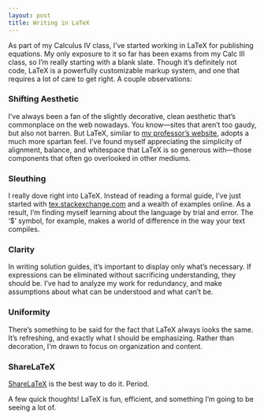 ```yaml
---
layout: post
title: Writing in LaTeX
---
```

As part of my Calculus IV class, I’ve started working in LaTeX for publishing equations. My only exposure to it so far has been exams from my Calc III class, so I’m really starting with a blank slate. Though it’s definitely not code, LaTeX is a powerfully customizable markup system, and one that requires a lot of care to get right. A couple observations:

### Shifting Aesthetic
I’ve always been a fan of the slightly decorative, clean aesthetic that’s commonplace on the web nowadays. You know—sites that aren’t too gaudy, but also not barren. But LaTeX, similar to [my professor’s website](http://www.math.columbia.edu/~woodbury/teaching/calciv.html), adopts a much more spartan feel. I’ve found myself appreciating the simplicity of alignment, balance, and whitespace that LaTeX is so generous with—those components that often go overlooked in other mediums.

### Sleuthing
I really dove right into LaTeX. Instead of reading a formal guide, I’ve just started with [tex.stackexchange.com](http://www.tex.stackexchange.com) and a wealth of examples online. As a result, I’m finding myself learning about the language by trial and error. The ‘$’ symbol, for example, makes a world of difference in the way your text compiles.

### Clarity
In writing solution guides, it’s important to display only what’s necessary. If expressions can be eliminated without sacrificing understanding, they should be. I’ve had to analyze my work for redundancy, and make assumptions about what can be understood and what can’t be.

### Uniformity
There’s something to be said for the fact that LaTeX always looks the same. It’s refreshing, and exactly what I should be emphasizing. Rather than decoration, I’m drawn to focus on organization and content.

### ShareLaTeX
[ShareLaTeX](http://www.shareLatex.com) is the best way to do it. Period.

A few quick thoughts! LaTeX is fun, efficient, and something I’m going to be seeing a lot of.